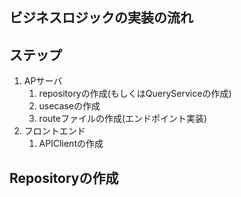 ## ビジネスロジックの実装の流れ

## ステップ
1. APサーバ
   1. repositoryの作成(もしくはQueryServiceの作成)
   2. usecaseの作成
   3. routeファイルの作成(エンドポイント実装)
2. フロントエンド
   1. APIClientの作成

## Repositoryの作成
